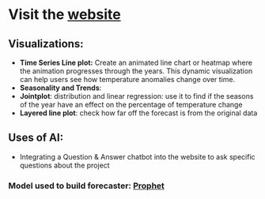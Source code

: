 # Visit the [website](https://global-weather-forecaster.streamlit.app/)

## Visualizations: 
- **Time Series Line plot:** Create an animated line chart or heatmap where the animation progresses through the years. This dynamic visualization can help users see how temperature anomalies change over time.
- **Seasonality and Trends**: 
- **Jointplot**: distribution and linear regression: use it to find if the seasons of the year have an effect on the percentage of temperature change
- **Layered line plot**: check how far off the forecast is from the original data

## Uses of AI:
- Integrating a Question & Answer chatbot into the website to ask specific questions about the project

### Model used to build forecaster: [Prophet](https://facebook.github.io/prophet/)